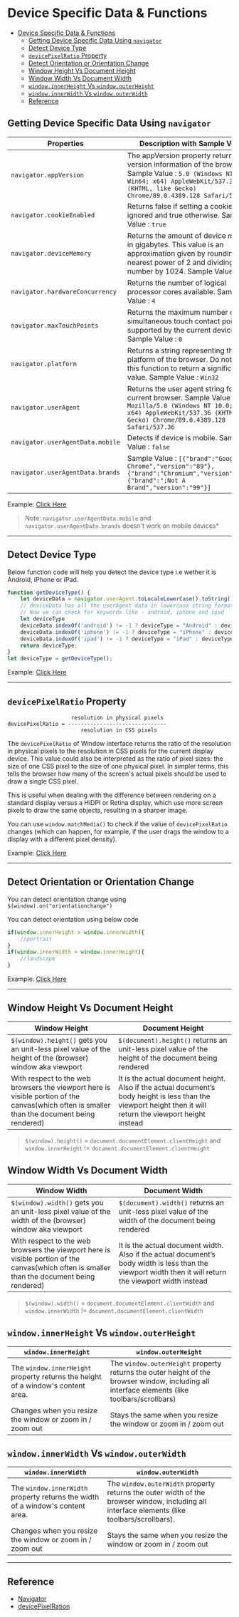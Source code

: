 # Device Specific Data & Functions

- [Device Specific Data & Functions](#device-specific-data--functions)
  - [Getting Device Specific Data Using `navigator`](#getting-device-specific-data-using-navigator)
  - [Detect Device Type](#detect-device-type)
  - [`devicePixelRatio` Property](#devicepixelratio-property)
  - [Detect Orientation or Orientation Change](#detect-orientation-or-orientation-change)
  - [Window Height Vs Document Height](#window-height-vs-document-height)
  - [Window Width Vs Document Width](#window-width-vs-document-width)
  - [`window.innerHeight` Vs `window.outerHeight`](#windowinnerheight-vs-windowouterheight)
  - [`window.innerWidth` Vs `window.outerWidth`](#windowinnerwidth-vs-windowouterwidth)
  - [Reference](#reference)

## Getting Device Specific Data Using `navigator`

|Properties|Description with Sample Value|
|-|-|
|`navigator.appVersion`|The appVersion property returns the version information of the browser. Sample Value : `5.0 (Windows NT 10.0; Win64; x64) AppleWebKit/537.36 (KHTML, like Gecko) Chrome/89.0.4389.128 Safari/537.36`|
|`navigator.cookieEnabled`|Returns false if setting a cookie will be ignored and true otherwise. Sample Value : `true`|
|`navigator.deviceMemory`|Returns the amount of device memory in gigabytes. This value is an approximation given by rounding to the nearest power of 2 and dividing that number by 1024. Sample Value : `8`|
|`navigator.hardwareConcurrency`|Returns the number of logical processor cores available. Sample Value : `4`|
|`navigator.maxTouchPoints`|Returns the maximum number of simultaneous touch contact points are supported by the current device. Sample Value : `0`|
|`navigator.platform`|Returns a string representing the platform of the browser. Do not rely on this function to return a significant value. Sample Value : `Win32`|
|`navigator.userAgent`|Returns the user agent string for the current browser. Sample Value : `Mozilla/5.0 (Windows NT 10.0; Win64; x64) AppleWebKit/537.36 (KHTML, like Gecko) Chrome/89.0.4389.128 Safari/537.36`|
|`navigator.userAgentData.mobile`|Detects if device is mobile. Sample Value : `false`|
|`navigator.userAgentData.brands`| Sample Value : `[{"brand":"Google Chrome","version":"89"},{"brand":"Chromium","version":"89"},{"brand":";Not A Brand","version":"99"}]`|

Example: [Click Here](detect-device-example/)

> Note: `navigator.userAgentData.mobile` and `navigator.userAgentData.brands` doesn't work on mobile devices*

---

## Detect Device Type

Below function code will help you detect the device type i.e wether it is Android, iPhone or iPad.

```js
function getDeviceType() {
    let deviceData = navigator.userAgent.toLocaleLowerCase().toString();
    // deviceData has all the userAgent data in lowercase string format
    // Now we can check for keywords like - android, iphone and ipad
    let deviceType
    deviceData.indexOf('android') != -1 ? deviceType = "Android" : deviceType;
    deviceData.indexOf('iphone') != -1 ? deviceType = "iPhone" : deviceType;
    deviceData.indexOf('ipad') != -1 ? deviceType = "iPad" : deviceType;
    return deviceType;
}
let deviceType = getDeviceType();
```

Example: [Click Here](detect-device-type/)

---

## `devicePixelRatio` Property

```text
                    resolution in physical pixels
devicePixelRatio = -------------------------------
                       resolution in CSS pixels
```

The `devicePixelRatio` of Window interface returns the ratio of the resolution in physical pixels to the resolution in CSS pixels for the current display device. This value could also be interpreted as the ratio of pixel sizes: the size of one CSS pixel to the size of one physical pixel. In simpler terms, this tells the browser how many of the screen's actual pixels should be used to draw a single CSS pixel.

This is useful when dealing with the difference between rendering on a standard display versus a HiDPI or Retina display, which use more screen pixels to draw the same objects, resulting in a sharper image.

You can use `window.matchMedia()` to check if the value of `devicePixelRatio` changes (which can happen, for example, if the user drags the window to a display with a different pixel density).

Example: [Click Here](detect-device-type/)

---

## Detect Orientation or Orientation Change

You can detect orientation change using `$(window).on("orientationchange")`

You can detect orientation using below code

```js
if(window.innerHeight > window.innerWidth){
    //portrait
}
if(window.innerWidth > window.innerHeight){
    //landscape
}
```

Example: [Click Here](detect-device-type/)

---

## Window Height Vs Document Height

|Window Height|Document Height|
|-|-|
|`$(window).height()` gets you an unit-less pixel value of the height of the (browser) window aka viewport|`$(document).height()` returns an unit-less pixel value of the height of the document being rendered|
|With respect to the web browsers the viewport here is visible portion of the canvas(which often is smaller than the document being rendered)|It is the actual document height. Also if the actual document’s body height is less than the viewport height then it will return the viewport height instead|

> `$(window).height()` = `document.documentElement.clientHeight` and `window.innerHeight` != `document.documentElement.clientHeight`

## Window Width Vs Document Width

|Window Width|Document Width|
|-|-|
|`$(window).width()` gets you an unit-less pixel value of the width of the (browser) window aka viewport|`$(document).width()` returns an unit-less pixel value of the width of the document being rendered|
|With respect to the web browsers the viewport here is visible portion of the canvas(which often is smaller than the document being rendered)|It is the actual document width. Also if the actual document’s body width is less than the viewport width then it will return the viewport width instead|

> `$(window).width()` = `document.documentElement.clientWidth` and `window.innerWidth` != `document.documentElement.clientWidth`

## `window.innerHeight` Vs `window.outerHeight`

|`window.innerHeight`|`window.outerHeight`|
|-|-|
|The `window.innerHeight` property returns the height of a window's content area.|The `window.outerHeight` property returns the outer height of the browser window, including all interface elements (like toolbars/scrollbars)|
|Changes when you resize the window or zoom in / zoom out|Stays the same when you resize the window or zoom in / zoom out|

## `window.innerWidth` Vs `window.outerWidth`

|`window.innerWidth`|`window.outerWidth`|
|-|-|
|The `window.innerWidth` property returns the width of a window's content area.|The `window.outerWidth` property returns the outer width of the browser window, including all interface elements (like toolbars/scrollbars).|
|Changes when you resize the window or zoom in / zoom out|Stays the same when you resize the window or zoom in / zoom out|

---

## Reference

- [Navigator](https://developer.mozilla.org/en-US/docs/Web/API/Navigator)
- [devicePixelRation](https://developer.mozilla.org/en-US/docs/Web/API/Window/devicePixelRatio)

